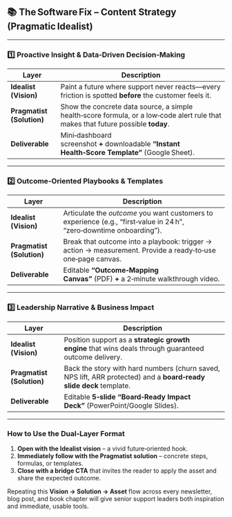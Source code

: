 ## 📚 The Software Fix – Content Strategy (Pragmatic Idealist)

---

### 1️⃣ Proactive Insight & Data‑Driven Decision‑Making

|Layer|Description|
|---|---|
|**Idealist (Vision)**|Paint a future where support never reacts—every friction is spotted **before** the customer feels it.|
|**Pragmatist (Solution)**|Show the concrete data source, a simple health‑score formula, or a low‑code alert rule that makes that future possible **today**.|
|**Deliverable**|Mini‑dashboard screenshot **+** downloadable **“Instant Health‑Score Template”** (Google Sheet).|

---

### 2️⃣ Outcome‑Oriented Playbooks & Templates

|Layer|Description|
|---|---|
|**Idealist (Vision)**|Articulate the _outcome_ you want customers to experience (e.g., “first‑value in 24 h”, “zero‑downtime onboarding”).|
|**Pragmatist (Solution)**|Break that outcome into a playbook: trigger → action → measurement. Provide a ready‑to‑use one‑page canvas.|
|**Deliverable**|Editable **“Outcome‑Mapping Canvas”** (PDF) **+** a 2‑minute walkthrough video.|

---

### 3️⃣ Leadership Narrative & Business Impact

|Layer|Description|
|---|---|
|**Idealist (Vision)**|Position support as a **strategic growth engine** that wins deals through guaranteed outcome delivery.|
|**Pragmatist (Solution)**|Back the story with hard numbers (churn saved, NPS lift, ARR protected) and a **board‑ready slide deck** template.|
|**Deliverable**|Editable **5‑slide “Board‑Ready Impact Deck”** (PowerPoint/Google Slides).|

---

### How to Use the Dual‑Layer Format

1. **Open with the Idealist vision** – a vivid future‑oriented hook.
2. **Immediately follow with the Pragmatist solution** – concrete steps, formulas, or templates.
3. **Close with a bridge CTA** that invites the reader to apply the asset and share the expected outcome.

Repeating this **Vision → Solution → Asset** flow across every newsletter, blog post, and book chapter will give senior support leaders both inspiration and immediate, usable tools.
